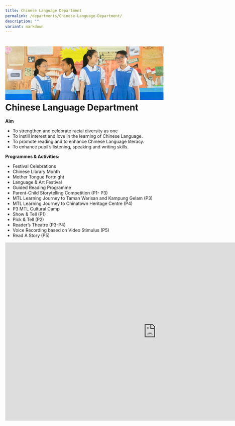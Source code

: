 ```yaml
---
title: Chinese Language Department
permalink: /departments/Chinese-Language-Department/
description: ""
variant: markdown
---
```

![](/images/Banners/banner_dept__10_.jpg)
Chinese Language Department
===========================

<b>Aim</b>

*   To strengthen and celebrate racial diversity as one
*   To instill interest and love in the learning of Chinese Language.
*   To promote reading and to enhance Chinese Language literacy.
*   To enhance pupil’s listening, speaking and writing skills.

<b>Programmes &amp; Activities:</b>

* Festival Celebrations
* Chinese Library Month
* Mother Tongue Fortnight
* Language &amp; Art Festival
* Guided Reading Programme
* Parent-Child Storytelling Competition (P1- P3)
* MTL Learning Journey to Taman Warisan and Kampung Gelam (P3)
*	MTL Learning Journey to Chinatown Heritage Centre (P4)
* P3 MTL Cultural Camp
*	Show &amp; Tell (P1)
*	Pick &amp; Tell (P2)
*	Reader’s Theatre (P3-P4)
*	Voice Recording based on Video Stimulus (P5)
*	Read A Story (P5)


<iframe src="https://docs.google.com/presentation/d/e/2PACX-1vRbl4omi_ySLbhFun7nj54B7ll5fDvWiCwZoiy7MMWToibb5PMcREDFJUwOtaY7t9nTONwmpE5NBxUb/embed?start=true&amp;loop=true&amp;delayms=3000" frameborder="0" width="960" height="569" allowfullscreen="true"></iframe>